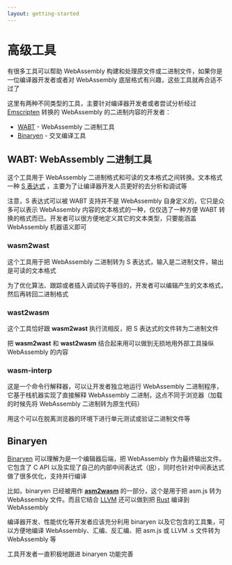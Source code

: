 ```yaml
---
layout: getting-started
---
```


# 高级工具

有很多工具可以帮助 WebAssembly 构建和处理原文件或二进制文件，如果你是一位编译器开发者或者对 WebAssembly 底层格式有兴趣，这些工具就再合适不过了

这里有两种不同类型的工具，主要针对编译器开发者或者尝试分析经过 [Emscripten](http://kripken.github.io/emscripten-site/) 转换的 WebAssembly 的二进制内容的开发者：

*   [WABT](https://github.com/WebAssembly/wabt) - WebAssembly 二进制工具
*   [Binaryen](https://github.com/WebAssembly/binaryen) - 交叉编译工具

## WABT: WebAssembly 二进制工具

这个工具用于 WebAssembly 二进制格式和可读的文本格式之间转换。文本格式一种 [S 表达式](https://en.wikipedia.org/wiki/S-expression) ，主要为了让编译器开发人员更好的去分析和调试等

注意，S 表达式可以被 WABT 支持并不是 WebAssembly 自身定义的，它只是众多可以表示 WebAssembly 内容的文本格式的一种，仅仅选了一种方便 WABT 转换的格式而已。开发者可以很方便地定义其它的文本类型，只要能涵盖 WebAssembly 机器语义即可

### wasm2wast

这个工具用于把 WebAssembly 二进制转为 S 表达式，输入是二进制文件，输出是可读的文本格式

为了优化算法、跟踪或者插入调试钩子等目的，开发者可以编辑产生的文本格式，然后再转回二进制格式

### wast2wasm

这个工具恰好跟 **wasm2wast** 执行流相反，把 S 表达式的文件转为二进制文件

把 **wasm2wast** 和 **wast2wasm** 结合起来用可以做到无损地用外部工具操纵 WebAssembly 的内容

### wasm-interp

这是一个命令行解释器，可以让开发者独立地运行 WebAssembly 二进制程序，它基于栈机器实现了直接解释 WebAssembly 二进制，这点不同于浏览器（加载的时候先将 WebAssembly 二进制转为原生代码）

用这个可以在脱离浏览器的环境下进行单元测试或验证二进制文件等

## Binaryen

[Binaryen](https://github.com/WebAssembly/binaryen) 可以理解为是一个编辑器后端，把 WebAssembly 作为最终输出文件。它包含了 C API 以及实现了自己的内部中间表达式（[IR](https://en.wikipedia.org/wiki/Intermediate_representation)），同时也针对中间表达式做了很多优化，支持并行编译

比如，binaryen 已经被用作 **[asm2wasm](https://github.com/WebAssembly/binaryen/blob/master/src/asm2wasm.h)** 的一部分，这个是用于把 asm.js 转为 WebAssembly 文件。而且它结合 [LLVM](http://llvm.org/) 还可以做到把 [Rust](https://www.rust-lang.org/en-US/) 编译到 WebAssembly

编译器开发、性能优化等开发者应该充分利用 binaryen 以及它包含的工具集，可以方便地编译 WebAssembly、汇编、反汇编、把 asm.js 或 LLVM .s 文件转为 WebAssembly 等

工具开发者一直积极地跟进 binaryen 功能完善
